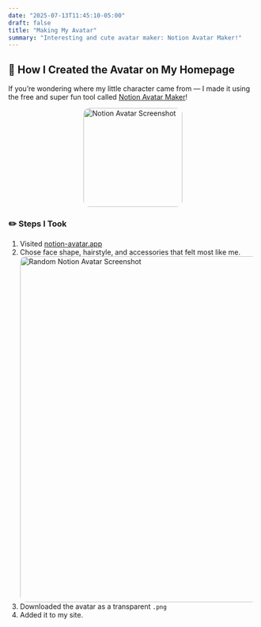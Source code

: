 ```yaml
---
date: "2025-07-13T11:45:10-05:00"
draft: false
title: "Making My Avatar"
summary: "Interesting and cute avatar maker: Notion Avatar Maker!"
---
```


## 🎨 How I Created the Avatar on My Homepage

If you’re wondering where my little character came from — I made it using the free and super fun tool called [Notion Avatar Maker](https://notion-avatar.app/en)!

<img src="/avatar.png"
     alt="Notion Avatar Screenshot"
     width="200"
     style="display: block; margin: auto; border-radius: 12px;" />

### ✏️ Steps I Took

1. Visited [notion-avatar.app](https://notion-avatar.app/en)
2. Chose face shape, hairstyle, and accessories that felt most like me.
   <img src="/random-avatar.png"
        alt="Random Notion Avatar Screenshot"
        width="700"
        style="display: block; margin: auto; border-radius: 12px;" />
3. Downloaded the avatar as a transparent `.png`
4. Added it to my site.
